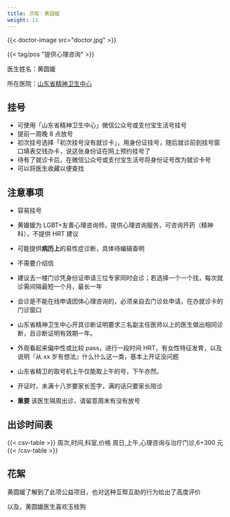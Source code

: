 ```yaml
---
title: 济南｜黄圆媛
weight: 11
---
```


{{< doctor-image src="doctor.jpg" >}}

{{< tag/pos "提供心理咨询" >}}

医生姓名：黄圆媛

所在医院：[山东省精神卫生中心](https://amap.com/place/B0FFM4NU1Y)

## 挂号

- 可使用「山东省精神卫生中心」微信公众号或支付宝生活号挂号
- 提前一周晚 8 点放号
- 初次挂号选择「初次挂号没有就诊卡」，用身份证挂号，随后就诊前到挂号窗口填表交钱办卡，说这张身份证在网上预约挂号了
- 待有了就诊卡后，在微信公众号或支付宝生活号将身份证号改为就诊卡号
- 可以将医生收藏以便查找

## 注意事项

- 容易挂号
- 黄媛媛为 LGBT+友善心理咨询师，提供心理咨询服务，可咨询开药（精神科），不提供 HRT 建议
- 可能提供**病历上**的易性症诊断，具体待编辑查明

- 不需要介绍信
- 建议去一楼门诊凭身份证申请三位专家同时会诊；若选择一个一个找，每次就诊需间隔最短一个月，最长一年
- 会诊是不能在线申请团体心理咨询的，必须亲自去门诊处申请，在办就诊卡的门诊窗口
- 山东省精神卫生中心开具诊断证明要求三名副主任医师以上的医生做出相同诊断，且诊断证明有效期一年。
- 外观看起来偏中性或比较 pass，进行一段时间 HRT，有女性特征发育，以及说明『从 xx 岁有想法』什么什么这一类，基本上开证没问题
- 山东省精卫的取号机上午仅能取上午的号，下午亦然。
- 开证时，未满十八岁要家长签字，满的话只要家长陪诊
- **重要** 该医生隔周出诊，请留意周末有没有放号

## 出诊时间表

{{< csv-table >}}
周次,时间,科室,价格
周日,上午,心理咨询与治疗门诊,6+300 元
{{< /csv-table >}}

## 花絮

黄圆媛了解到了此项公益项目，也对这种互帮互助的行为给出了高度评价

以及，黄圆媛医生喜欢玉桂狗
